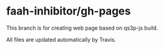# faah-inhibitor/gh-pages

This branch is for creating web page based on qs3p-js build.

All files are updated automatically by Travis.
